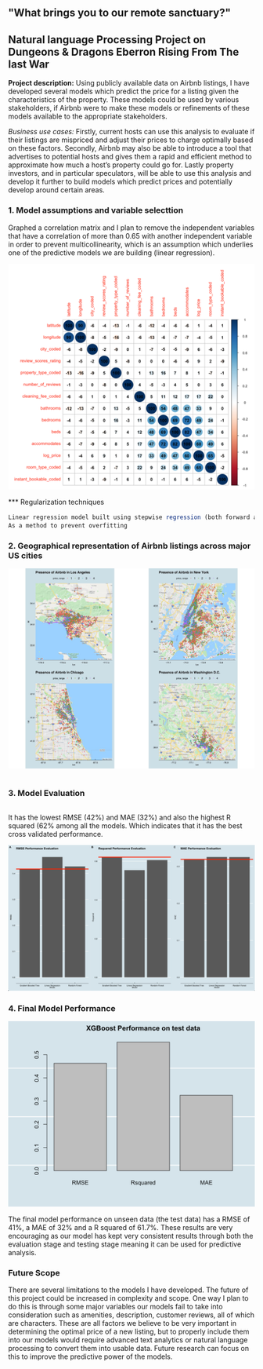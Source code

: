 ## "What brings you to our remote sanctuary?"
## Natural language Processing Project on Dungeons & Dragons Eberron Rising From The last War 

**Project description:** Using publicly available data on Airbnb listings, I have developed several models which predict the price for a listing given the characteristics of the property. These models could be used by various stakeholders, if Airbnb were to make these models or refinements of these models available to the appropriate stakeholders.

*Business use cases:* Firstly, current hosts can use this analysis to evaluate if their listings are mispriced and adjust their prices to charge optimally based on these factors. Secondly, Airbnb may also be able to introduce a tool that advertises to potential hosts and gives them a rapid and efficient method to approximate how much a host’s property could go for. Lastly property investors, and in particular speculators, will be able to use this analysis and develop it further to build models which predict prices and potentially develop around certain areas.

### 1. Model assumptions and variable selecttion 

Graphed a correlation matrix and I plan to remove the independent variables that have a correlation of more than 0.65 with another independent variable in order to prevent multicollinearity, which is an assumption which underlies one of the predictive models we are building (linear regression). 

<img src="images/Corr3.png?raw=true"/>

*** Regularization techniques 
```javascript
Linear regression model built using stepwise regression (both forward and backward).
As a method to prevent overfitting
```

### 2. Geographical representation of Airbnb listings across major US cities

<img src="images/Comb.png?raw=true"/>

```The geographical diversity of Airbnb listings. 
```

### 3. Model Evaluation 

```Final Model Selected is the XGBoost model.

```

It has the lowest RMSE (42%) and MAE (32%)  and also the highest R squared (62% among all the models. 
Which indicates that it has the best cross validated performance.

<img src="images/comparison.png?raw=true"/>

### 4. Final Model Performance  

<img src="images/finalmodel.png?raw=true"/>

The final model performance on unseen data (the test data) has a RMSE of 41%, a MAE of 32% and a R squared of 61.7%. These results are very encouraging as our model has kept very consistent results through both the evaluation stage and testing stage meaning it can be used for predictive analysis. 

### Future Scope
There are several limitations to the models I have developed. The future of this project could be increased in complexity and scope. One way I plan to do this is through some major variables our models fail to take into consideration such as amenities, description, customer reviews, all of which are characters. These are all factors we believe to be very important in determining the optimal price of a new listing, but to properly include them into our models would require advanced text analytics or natural language processing to convert them into usable data. Future research can focus on this to improve the predictive power of the models. 


